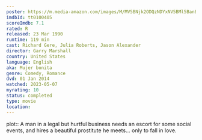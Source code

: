 ```yaml
---
poster: https://m.media-amazon.com/images/M/MV5BNjk2ODQzNDYxNV5BMl5BanBnXkFtZTgwMTcyNDg4NjE@._V1_SX300.jpg 
imdbId: tt0100405 
scoreImdb: 7.1 
rated: R
released: 23 Mar 1990 
runtime: 119 min 
cast: Richard Gere, Julia Roberts, Jason Alexander 
director: Garry Marshall 
country: United States
language: English
aka: Mujer bonita
genre: Comedy, Romance 
dvd: 01 Jan 2014
watched: 2023-05-07
myrating: 10
status: completed
type: movie
location:
---
```


plot:: A man in a legal but hurtful business needs an escort for some social events, and hires a beautiful prostitute he meets... only to fall in love.